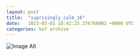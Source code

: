 ```yaml
---
layout:	post
title:	"suprisingly_calm_16"
date:	2023-03-01 18:42:25.276768902 +0000 UTC
categories:	kof archive
---
```


![Image Alt](https://k0f.github.io/assets/suprisingly_calm_16.png)